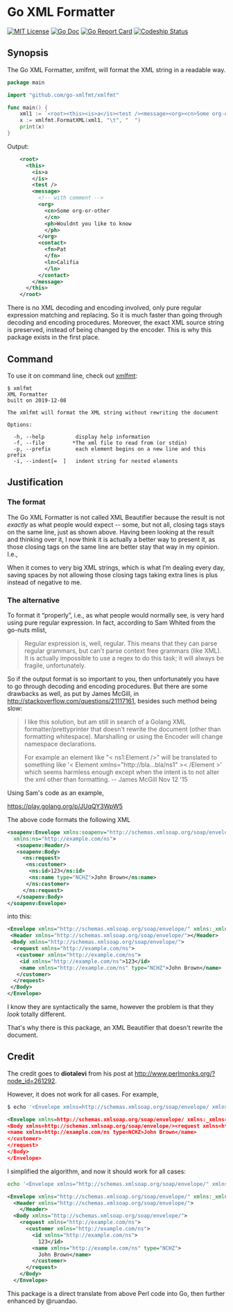 # Go XML Formatter

[![MIT License](http://img.shields.io/badge/License-MIT-blue.svg)](LICENSE)
[![Go Doc](https://img.shields.io/badge/godoc-reference-4b68a3.svg)](https://godoc.org/github.com/go-xmlfmt/xmlfmt)
[![Go Report Card](https://goreportcard.com/badge/github.com/go-xmlfmt/xmlfmt)](https://goreportcard.com/report/github.com/go-xmlfmt/xmlfmt)
[![Codeship Status](https://codeship.com/projects/c49f02b0-a384-0134-fb20-2e0351080565/status?branch=master)](https://codeship.com/projects/190297)

## Synopsis

The Go XML Formatter, xmlfmt, will format the XML string in a readable way. 

```go
package main

import "github.com/go-xmlfmt/xmlfmt"

func main() {
	xml1 := `<root><this><is>a</is><test /><message><org><cn>Some org-or-other</cn><ph>Wouldnt you like to know</ph></org><contact><fn>Pat</fn><ln>Califia</ln></contact></message></this></root>`
	x := xmlfmt.FormatXML(xml1, "\t", "  ")
	print(x)
}

```

Output:

```xml
	<root>
	  <this>
	    <is>a
	    </is>
	    <test />
	    <message>
	      <!-- with comment -->
	      <org>
	        <cn>Some org-or-other
	        </cn>
	        <ph>Wouldnt you like to know
	        </ph>
	      </org>
	      <contact>
	        <fn>Pat
	        </fn>
	        <ln>Califia
	        </ln>
	      </contact>
	    </message>
	  </this>
	</root>
```

There is no XML decoding and encoding involved, only pure regular expression matching and replacing. So it is much faster than going through decoding and encoding procedures. Moreover, the exact XML source string is preserved, instead of being changed by the encoder. This is why this package exists in the first place. 

## Command

To use it on command line, check out [xmlfmt](https://github.com/AntonioSun/xmlfmt):


```
$ xmlfmt 
XML Formatter
built on 2019-12-08

The xmlfmt will format the XML string without rewriting the document

Options:

  -h, --help          display help information
  -f, --file         *The xml file to read from (or stdin)
  -p, --prefix        each element begins on a new line and this prefix
  -i, --indent[=  ]   indent string for nested elements
```


## Justification

### The format

The Go XML Formatter is not called XML Beautifier because the result is not *exactly* as what people would expect -- some, but not all, closing tags stays on the same line, just as shown above. Having been looking at the result and thinking over it, I now think it is actually a better way to present it, as those closing tags on the same line are better stay that way in my opinion. I.e., 

When it comes to very big XML strings, which is what I’m dealing every day, saving spaces by not allowing those closing tags taking extra lines is plus instead of negative to me. 

### The alternative

To format it “properly”, i.e., as what people would normally see, is very hard using pure regular expression. In fact, according to Sam Whited from the go-nuts mlist, 

> Regular expression is, well, regular. This means that they can parse regular grammars, but can't parse context free grammars (like XML). It is actually impossible to use a regex to do this task; it will always be fragile, unfortunately.

So if the output format is so important to you, then unfortunately you have to go through decoding and encoding procedures. But there are some drawbacks as well, as put by James McGill, in http://stackoverflow.com/questions/21117161, besides such method being slow:

> I like this solution, but am still in search of a Golang XML formatter/prettyprinter that doesn't rewrite the document (other than formatting whitespace). Marshalling or using the Encoder will change namespace declarations.
> 
> For example an element like "< ns1:Element />" will be translated to something like '< Element xmlns="http://bla...bla/ns1" >< /Element >' which seems harmless enough except when the intent is to not alter the xml other than formatting. -- James McGill Nov 12 '15

Using Sam's code as an example, 

https://play.golang.org/p/JUqQY3WpW5

The above code formats the following XML

```xml
<soapenv:Envelope xmlns:soapenv="http://schemas.xmlsoap.org/soap/envelope/"
  xmlns:ns="http://example.com/ns">
   <soapenv:Header/>
   <soapenv:Body>
     <ns:request>
      <ns:customer>
       <ns:id>123</ns:id>
       <ns:name type="NCHZ">John Brown</ns:name>
      </ns:customer>
     </ns:request>
   </soapenv:Body>
</soapenv:Envelope>
```

into this:

```xml
<Envelope xmlns="http://schemas.xmlsoap.org/soap/envelope/" xmlns:_xmlns="xmlns" _xmlns:soapenv="http://schemas.xmlsoap.org/soap/envelope/" _xmlns:ns="http://example.com/ns">
 <Header xmlns="http://schemas.xmlsoap.org/soap/envelope/"></Header>
 <Body xmlns="http://schemas.xmlsoap.org/soap/envelope/">
  <request xmlns="http://example.com/ns">
   <customer xmlns="http://example.com/ns">
    <id xmlns="http://example.com/ns">123</id>
    <name xmlns="http://example.com/ns" type="NCHZ">John Brown</name>
   </customer>
  </request>
 </Body>
</Envelope>
```

I know they are syntactically the same, however the problem is that they *look* totally different.

That's why there is this package, an XML Beautifier that doesn't rewrite the document. 

## Credit

The credit goes to **diotalevi** from his post at http://www.perlmonks.org/?node_id=261292.

However, it does not work for all cases. For example,

```sh
$ echo '<Envelope xmlns=http://schemas.xmlsoap.org/soap/envelope/ xmlns:_xmlns=xmlns _xmlns:soapenv=http://schemas.xmlsoap.org/soap/envelope/ _xmlns:ns=http://example.com/ns><Header xmlns=http://schemas.xmlsoap.org/soap/envelope/></Header><Body xmlns=http://schemas.xmlsoap.org/soap/envelope/><request xmlns=http://example.com/ns><customer xmlns=http://example.com/ns><id xmlns=http://example.com/ns>123</id><name xmlns=http://example.com/ns type=NCHZ>John Brown</name></customer></request></Body></Envelope>' | perl -pe 's/(?<=>)\s+(?=<)//g; s(<(/?)([^/>]+)(/?)>\s*(?=(</?))?)($indent+=$3?0:$1?-1:1;"<$1$2$3>".($1&&($4 eq"</")?"\n".("  "x$indent):$4?"\n".("  "x$indent):""))ge'
```
```xml
<Envelope xmlns=http://schemas.xmlsoap.org/soap/envelope/ xmlns:_xmlns=xmlns _xmlns:soapenv=http://schemas.xmlsoap.org/soap/envelope/ _xmlns:ns=http://example.com/ns><Header xmlns=http://schemas.xmlsoap.org/soap/envelope/></Header>
<Body xmlns=http://schemas.xmlsoap.org/soap/envelope/><request xmlns=http://example.com/ns><customer xmlns=http://example.com/ns><id xmlns=http://example.com/ns>123</id>
<name xmlns=http://example.com/ns type=NCHZ>John Brown</name>
</customer>
</request>
</Body>
</Envelope>
```

I simplified the algorithm, and now it should work for all cases:

```sh
echo '<Envelope xmlns="http://schemas.xmlsoap.org/soap/envelope/" xmlns:_xmlns="xmlns" _xmlns:soapenv="http://schemas.xmlsoap.org/soap/envelope/" _xmlns:ns="http://example.com/ns"><Header xmlns="http://schemas.xmlsoap.org/soap/envelope/"></Header><Body xmlns="http://schemas.xmlsoap.org/soap/envelope/"><request xmlns="http://example.com/ns"><customer xmlns="http://example.com/ns"><id xmlns="http://example.com/ns">123</id><name xmlns="http://example.com/ns" type="NCHZ">John Brown</name></customer></request></Body></Envelope>' | perl -pe 's/(?<=>)\s+(?=<)//g; s(<(/?)([^>]+)(/?)>)($indent+=$3?0:$1?-1:1;"<$1$2$3>"."\n".("  "x$indent))ge'
```
```xml
<Envelope xmlns="http://schemas.xmlsoap.org/soap/envelope/" xmlns:_xmlns="xmlns" _xmlns:soapenv="http://schemas.xmlsoap.org/soap/envelope/" _xmlns:ns="http://example.com/ns">
  <Header xmlns="http://schemas.xmlsoap.org/soap/envelope/">
    </Header>
  <Body xmlns="http://schemas.xmlsoap.org/soap/envelope/">
    <request xmlns="http://example.com/ns">
      <customer xmlns="http://example.com/ns">
        <id xmlns="http://example.com/ns">
          123</id>
        <name xmlns="http://example.com/ns" type="NCHZ">
          John Brown</name>
        </customer>
      </request>
    </Body>
  </Envelope>
```

This package is a direct translate from above Perl code into Go,
then further enhanced by @ruandao.
